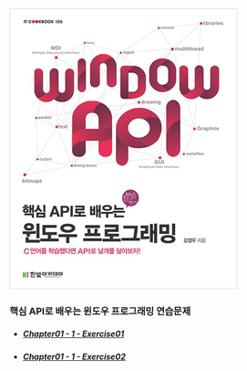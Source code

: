 <img src="image/book.jpg"/>
<br/>

### 핵심 API로 배우는 윈도우 프로그래밍 연습문제
- ##### [Chapter01 - 1 - Exercise01](/Chapter01/1/Exercise01/)
- ##### [Chapter01 - 1 - Exercise02](/Chapter01/1/Exercise02/)
